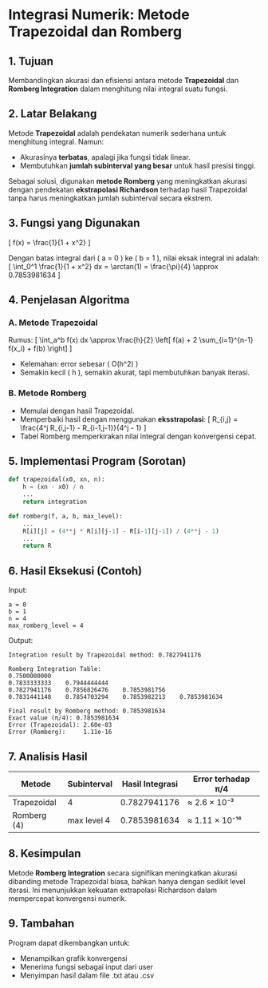 
# Integrasi Numerik: Metode Trapezoidal dan Romberg

## 1. Tujuan
Membandingkan akurasi dan efisiensi antara metode **Trapezoidal** dan **Romberg Integration** dalam menghitung nilai integral suatu fungsi.

## 2. Latar Belakang
Metode **Trapezoidal** adalah pendekatan numerik sederhana untuk menghitung integral. Namun:
- Akurasinya **terbatas**, apalagi jika fungsi tidak linear.
- Membutuhkan **jumlah subinterval yang besar** untuk hasil presisi tinggi.

Sebagai solusi, digunakan **metode Romberg** yang meningkatkan akurasi dengan pendekatan **ekstrapolasi Richardson** terhadap hasil Trapezoidal tanpa harus meningkatkan jumlah subinterval secara ekstrem.

## 3. Fungsi yang Digunakan
\[
f(x) = \frac{1}{1 + x^2}
\]

Dengan batas integral dari \( a = 0 \) ke \( b = 1 \), nilai eksak integral ini adalah:
\[
\int_0^1 \frac{1}{1 + x^2} dx = \arctan(1) = \frac{\pi}{4} \approx 0.7853981634
\]

## 4. Penjelasan Algoritma

### A. Metode Trapezoidal
Rumus:
\[
\int_a^b f(x) dx \approx \frac{h}{2} \left[ f(a) + 2 \sum_{i=1}^{n-1} f(x_i) + f(b) \right]
\]
- Kelemahan: error sebesar \( O(h^2) \)
- Semakin kecil \( h \), semakin akurat, tapi membutuhkan banyak iterasi.

### B. Metode Romberg
- Memulai dengan hasil Trapezoidal.
- Memperbaiki hasil dengan menggunakan **eksstrapolasi**:
\[
R_{i,j} = \frac{4^j R_{i,j-1} - R_{i-1,j-1}}{4^j - 1}
\]
- Tabel Romberg memperkirakan nilai integral dengan konvergensi cepat.

## 5. Implementasi Program (Sorotan)
```python
def trapezoidal(x0, xn, n):
    h = (xn - x0) / n
    ...
    return integration

def romberg(f, a, b, max_level):
    ...
    R[i][j] = (4**j * R[i][j-1] - R[i-1][j-1]) / (4**j - 1)
    ...
    return R
```

## 6. Hasil Eksekusi (Contoh)
Input:
```
a = 0
b = 1
n = 4
max_romberg_level = 4
```

Output:
```
Integration result by Trapezoidal method: 0.7827941176

Romberg Integration Table:
0.7500000000
0.7833333333    0.7944444444
0.7827941176    0.7856826476    0.7853981756
0.7831441148    0.7854703294    0.7853982213    0.7853981634

Final result by Romberg method: 0.7853981634
Exact value (π/4): 0.7853981634
Error (Trapezoidal): 2.60e-03
Error (Romberg):     1.11e-16
```

## 7. Analisis Hasil
| Metode       | Subinterval | Hasil Integrasi | Error terhadap π/4        |
|--------------|-------------|------------------|----------------------------|
| Trapezoidal  | 4           | 0.7827941176     | ≈ 2.6 × 10⁻³              |
| Romberg (4)  | max level 4 | 0.7853981634     | ≈ 1.11 × 10⁻¹⁶            |

## 8. Kesimpulan
Metode **Romberg Integration** secara signifikan meningkatkan akurasi dibanding metode Trapezoidal biasa, bahkan hanya dengan sedikit level iterasi. Ini menunjukkan kekuatan extrapolasi Richardson dalam mempercepat konvergensi numerik.

## 9. Tambahan
Program dapat dikembangkan untuk:
- Menampilkan grafik konvergensi
- Menerima fungsi sebagai input dari user
- Menyimpan hasil dalam file .txt atau .csv
